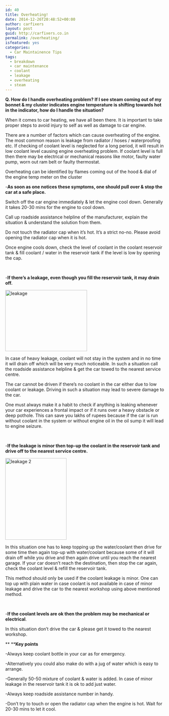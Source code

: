 ```yaml
---
id: 40
title: Overheating!
date: 2014-12-26T20:48:52+00:00
author: carfixers
layout: post
guid: http://carfixers.co.in
permalink: /overheating/
isfeatured: yes
categories:
  - Car Maintainence Tips
tags:
  - breakdown
  - car maintenance
  - coolant
  - leakage
  - overheating
  - steam
---
```

**Q. How do I handle overheating problem? If I see steam coming out of my bonnet & my cluster indicates engine temperature is shifting towards hot in the indicator, how do I handle the situation?**

When it comes to car heating, we have all been there. It is important to take proper steps to avoid injury to self as well as damage to car engine.

There are a number of factors which can cause overheating of the engine. The most common reason is leakage from radiator / hoses / waterproofing etc. If checking of coolant level is neglected for a long period, it will result in low coolant level causing engine overheating problem. If coolant level is full then there may be electrical or mechanical reasons like motor, faulty water pump, worn out ram belt or faulty thermostat.

Overheating can be identified by flames coming out of the hood & dial of the engine temp meter on the cluster

-**As soon as one notices these symptoms, one should pull over & stop the car at a safe place.**

Switch off the car engine immediately & let the engine cool down. Generally it takes 20-30 mins for the engine to cool down.

Call up roadside assistance helpline of the manufacturer, explain the situation & understand the solution from them.

Do not touch the radiator cap when it’s hot. It’s a strict no-no. Please avoid opening the radiator cap when it is hot.

Once engine cools down, check the level of coolant in the coolant reservoir tank & fill coolant / water in the reservoir tank if the level is low by opening the cap.

&nbsp;

-**If there’s a leakage, even though you fill the reservoir tank, it may drain off.**

[<img class="alignnone size-full wp-image-42" src="http://carfixers.co.in/wp-content/uploads/2014/12/leakage.jpg" alt="leakage" width="259" height="194" />](http://carfixers.co.in/wp-content/uploads/2014/12/leakage.jpg)

In case of heavy leakage, coolant will not stay in the system and in no time it will drain off which will be very much noticeable. In such a situation call the roadside assistance helpline & get the car towed to the nearest service centre.

The car cannot be driven if there’s no coolant in the car either due to low coolant or leakage. Driving in such a situation may lead to severe damage to the car.

One must always make it a habit to check if anything is leaking whenever your car experiences a frontal impact or if it runs over a heavy obstacle or deep pothole. This can save you lakhs of rupees because if the car is run without coolant in the system or without engine oil in the oil sump it will lead to engine seizure.

&nbsp;

-**If the leakage is minor then top-up the coolant in the reservoir tank and drive off to the nearest service centre.**

[<img class="alignnone size-full wp-image-41" src="http://carfixers.co.in/wp-content/uploads/2014/12/leakage-2.jpg" alt="leakage 2" width="194" height="259" />](http://carfixers.co.in/wp-content/uploads/2014/12/leakage-2.jpg)

In this situation one has to keep topping up the water/coolant then drive for some time then again top-up with water/coolant because some of it will drain off while you drive and then again drive until you reach the nearest garage. If your car doesn’t reach the destination, then stop the car again, check the coolant level & refill the reservoir tank.

This method should only be used if the coolant leakage is minor. One can top up with plain water in case coolant is not available in case of minor leakage and drive the car to the nearest workshop using above mentioned method.

&nbsp;

-**If the coolant levels are ok then the problem may be mechanical or electrical**.

In this situation don’t drive the car & please get it towed to the nearest workshop.

** ****Key points**

-Always keep coolant bottle in your car as for emergency.

-Alternatively you could also make do with a jug of water which is easy to arrange.

-Generally 50-50 mixture of coolant & water is added. In case of minor leakage in the reservoir tank it is ok to add just water.

-Always keep roadside assistance number in handy.

-Don’t try to touch or open the radiator cap when the engine is hot. Wait for 20-30 mins to let it cool.
